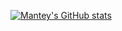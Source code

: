 [![Mantey's GitHub stats](https://github-readme-stats-nklmantey.vercel.app/api?username=nklmantey&show_icons=true)](https://github.com/anuraghazra/github-readme-stats)
<br/>
